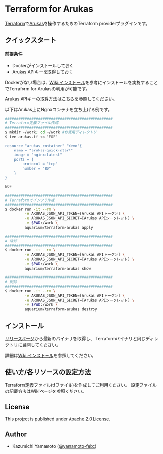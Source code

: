 # Terraform for Arukas

[Terraform](https://www.terraform.io)で[Arukas](https://arukas.io)を操作するためのTerraform providerプラグインです。


## クイックスタート

#### 前提条件

- Dockerがインストールしておく
- Arukas APIキーを取得しておく

Dockerがない場合は、[Wiki:インストール](https://github.com/yamamoto-febc/terraform-provider-arukas/wiki/Install)を参考にインストールを実施することでTerraform for Arukasの利用が可能です。

Arukas APIキーの取得方法は[こちら](https://github.com/yamamoto-febc/terraform-provider-arukas/wiki/Install#arukas-apiキーの取得)を参照してください。

以下はArukas上にNginxコンテナを立ち上げる例です。

```bash
#################################################
# Terraform定義ファイル作成
#################################################
$ mkdir ~/work; cd ~/work #作業用ディレクトリ
$ tee arukas.tf <<-'EOF'

resource "arukas_container" "demo"{
    name = "arukas-quick-start"
    image = "nginx:latest"
    ports = {
        protocol = "tcp"
        number = "80"
    }
}

EOF

#################################################
# Terraformでインフラ作成
#################################################
$ docker run -it --rm \
         -e ARUKAS_JSON_API_TOKEN=[Arukas APIトークン] \
         -e ARUKAS_JSON_API_SECRET=[Arukas APIシークレット] \
         -v $PWD:/work \
         aquarium/terraform-arukas apply

#################################################
# 確認
#################################################
$ docker run -it --rm \
         -e ARUKAS_JSON_API_TOKEN=[Arukas APIトークン] \
         -e ARUKAS_JSON_API_SECRET=[Arukas APIシークレット] \
         -v $PWD:/work \
         aquarium/terraform-arukas show

#################################################
# 削除
#################################################
$ docker run -it --rm \
         -e ARUKAS_JSON_API_TOKEN=[Arukas APIトークン] \
         -e ARUKAS_JSON_API_SECRET=[Arukas APIシークレット] \
         -v $PWD:/work \
         aquarium/terraform-arukas destroy
```

## インストール

[リリースページ](https://github.com/yamamoto-febc/terraform-provider-arukas/releases/latest)から最新のバイナリを取得し、
Terraformバイナリと同じディレクトリに展開してください。

詳細は[Wiki:インストール](https://github.com/yamamoto-febc/terraform-provider-arukas/wiki/Install)を参照してください。

## 使い方/各リソースの設定方法

Terraform定義ファイル(tfファイル)を作成してご利用ください。
設定ファイルの記載方法は[Wikiページ](https://github.com/yamamoto-febc/terraform-provider-arukas/wiki)を参照ください。

## License

  This project is published under [Apache 2.0 License](LICENSE).

## Author

  * Kazumichi Yamamoto ([@yamamoto-febc](https://github.com/yamamoto-febc))

